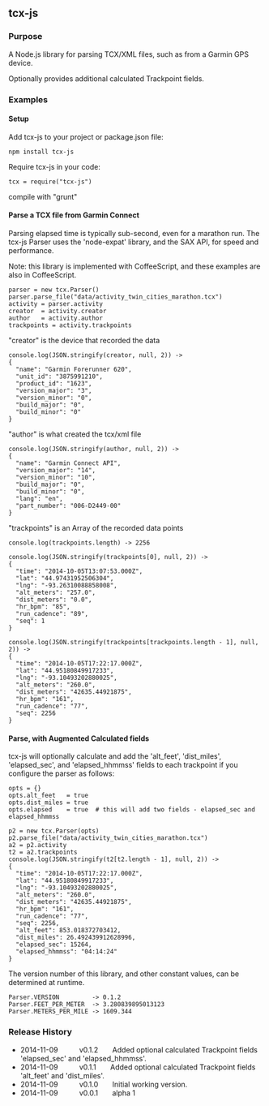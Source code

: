 ## tcx-js

### Purpose

A Node.js library for parsing TCX/XML files, such as from a Garmin GPS device.

Optionally provides additional calculated Trackpoint fields.

### Examples

#### Setup

Add tcx-js to your project or package.json file:
```
npm install tcx-js
```

Require tcx-js in your code:
```
tcx = require("tcx-js")
```

compile with "grunt"

#### Parse a TCX file from Garmin Connect

Parsing elapsed time is typically sub-second, even for a marathon run.
The tcx-js Parser uses the 'node-expat' library, and the SAX API, for speed and performance.

Note: this library is implemented with CoffeeScript, and these examples are also in CoffeeScript.

```
parser = new tcx.Parser()
parser.parse_file("data/activity_twin_cities_marathon.tcx")
activity = parser.activity
creator  = activity.creator
author   = activity.author
trackpoints = activity.trackpoints
```

"creator" is the device that recorded the data

```
console.log(JSON.stringify(creator, null, 2)) ->
{
  "name": "Garmin Forerunner 620",
  "unit_id": "3875991210",
  "product_id": "1623",
  "version_major": "3",
  "version_minor": "0",
  "build_major": "0",
  "build_minor": "0"
}
```

"author" is what created the tcx/xml file

```
console.log(JSON.stringify(author, null, 2)) ->
{
  "name": "Garmin Connect API",
  "version_major": "14",
  "version_minor": "10",
  "build_major": "0",
  "build_minor": "0",
  "lang": "en",
  "part_number": "006-D2449-00"
}
```

"trackpoints" is an Array of the recorded data points

```
console.log(trackpoints.length) -> 2256

console.log(JSON.stringify(trackpoints[0], null, 2)) ->
{
  "time": "2014-10-05T13:07:53.000Z",
  "lat": "44.97431952506304",
  "lng": "-93.26310088858008",
  "alt_meters": "257.0",
  "dist_meters": "0.0",
  "hr_bpm": "85",
  "run_cadence": "89",
  "seq": 1
}

console.log(JSON.stringify(trackpoints[trackpoints.length - 1], null, 2)) ->
{
  "time": "2014-10-05T17:22:17.000Z",
  "lat": "44.95180849917233",
  "lng": "-93.10493202880025",
  "alt_meters": "260.0",
  "dist_meters": "42635.44921875",
  "hr_bpm": "161",
  "run_cadence": "77",
  "seq": 2256
}
```

#### Parse, with Augmented Calculated fields

tcx-js will optionally calculate and add the 'alt_feet', 'dist_miles',
'elapsed_sec', and 'elapsed_hhmmss' fields to each trackpoint if you configure
the parser as follows:

```
opts = {}
opts.alt_feet   = true
opts.dist_miles = true
opts.elapsed    = true  # this will add two fields - elapsed_sec and elapsed_hhmmss

p2 = new tcx.Parser(opts)
p2.parse_file("data/activity_twin_cities_marathon.tcx")
a2 = p2.activity
t2 = a2.trackpoints
console.log(JSON.stringify(t2[t2.length - 1], null, 2)) ->
{
  "time": "2014-10-05T17:22:17.000Z",
  "lat": "44.95180849917233",
  "lng": "-93.10493202880025",
  "alt_meters": "260.0",
  "dist_meters": "42635.44921875",
  "hr_bpm": "161",
  "run_cadence": "77",
  "seq": 2256,
  "alt_feet": 853.018372703412,
  "dist_miles": 26.492439912628996,
  "elapsed_sec": 15264,
  "elapsed_hhmmss": "04:14:24"
}
```

The version number of this library, and other constant values, can be determined at runtime.

```
Parser.VERSION         -> 0.1.2
Parser.FEET_PER_METER  -> 3.280839895013123
Parser.METERS_PER_MILE -> 1609.344
```

### Release History

* 2014-11-09   v0.1.2  Added optional calculated Trackpoint fields 'elapsed_sec' and 'elapsed_hhmmss'.
* 2014-11-09   v0.1.1  Added optional calculated Trackpoint fields 'alt_feet' and 'dist_miles'.
* 2014-11-09   v0.1.0  Initial working version.
* 2014-11-09   v0.0.1  alpha 1
